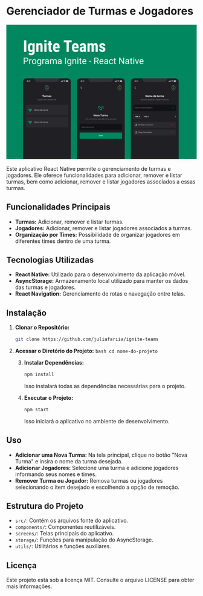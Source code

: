 # Gerenciador de Turmas e Jogadores

![Ignite Teams Preview](.github/preview.png)

Este aplicativo React Native permite o gerenciamento de turmas e jogadores. Ele oferece funcionalidades para adicionar, remover e listar turmas, bem como adicionar, remover e listar jogadores associados a essas turmas.

## Funcionalidades Principais

- **Turmas:** Adicionar, remover e listar turmas.
- **Jogadores:** Adicionar, remover e listar jogadores associados a turmas.
- **Organização por Times:** Possibilidade de organizar jogadores em diferentes times dentro de uma turma.

## Tecnologias Utilizadas

- **React Native:** Utilizado para o desenvolvimento da aplicação móvel.
- **AsyncStorage:** Armazenamento local utilizado para manter os dados das turmas e jogadores.
- **React Navigation:** Gerenciamento de rotas e navegação entre telas.

## Instalação

1. **Clonar o Repositório:**

   ```bash
   git clone https://github.com/juliafariia/ignite-teams
   ```

2. **Acessar o Diretório do Projeto:**
       ```bash
       cd nome-do-projeto
       ```

    3. **Instalar Dependências:**
       ```bash
       npm install
       ```
       Isso instalará todas as dependências necessárias para o projeto.

    4. **Executar o Projeto:**
       ```bash
       npm start
       ```
       Isso iniciará o aplicativo no ambiente de desenvolvimento.

## Uso

- **Adicionar uma Nova Turma:** Na tela principal, clique no botão "Nova Turma" e insira o nome da turma desejada.
- **Adicionar Jogadores:** Selecione uma turma e adicione jogadores informando seus nomes e times.
- **Remover Turma ou Jogador:** Remova turmas ou jogadores selecionando o item desejado e escolhendo a opção de remoção.

## Estrutura do Projeto

- `src/`: Contém os arquivos fonte do aplicativo.
- `components/`: Componentes reutilizáveis.
- `screens/`: Telas principais do aplicativo.
- `storage/`: Funções para manipulação do AsyncStorage.
- `utils/`: Utilitários e funções auxiliares.

## Licença

Este projeto está sob a licença MIT. Consulte o arquivo LICENSE para obter mais informações.